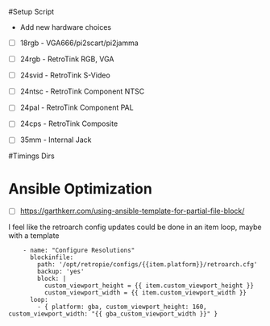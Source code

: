 #Setup Script

* Add new hardware choices
-[ ] 18rgb - VGA666/pi2scart/pi2jamma
-[ ] 24rgb - RetroTink RGB, VGA
-[ ] 24svid - RetroTink S-Video
-[ ] 24ntsc - RetroTink Component NTSC
-[ ] 24pal - RetroTink Component PAL
-[ ] 24cps - RetroTink Composite
-[ ] 35mm - Internal Jack


#Timings Dirs

# Ansible Optimization

-[ ] https://garthkerr.com/using-ansible-template-for-partial-file-block/

I feel like the retroarch config updates could be done in an item loop, maybe with a template

```
    - name: "Configure Resolutions"
      blockinfile:
        path: '/opt/retropie/configs/{{item.platform}}/retroarch.cfg'
        backup: 'yes'
        block: |
          custom_viewport_height = {{ item.custom_viewport_height }}
          custom_viewport_width = {{ item.custom_viewport_width }}
      loop:
        - { platform: gba, custom_viewport_height: 160, custom_viewport_width: "{{ gba_custom_viewport_width }}" }
```
